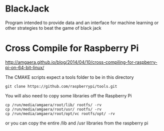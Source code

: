 # BlackJack
Program intended to provide data and an interface for machine learning or other strategies to beat the game of black jack

# Cross Compile for Raspberry Pi
http://amgaera.github.io/blog/2014/04/10/cross-compiling-for-raspberry-pi-on-64-bit-linux/

The CMAKE scripts expect a tools folder to be in this directory

```git clone https://github.com/raspberrypi/tools.git```

You will also need to copy some libraries off the Raspberry Pi

```mkdir -p rootfs/opt
cp /run/media/amgaera/root/lib/ rootfs/ -rv
cp /run/media/amgaera/root/usr/ rootfs/ -rv
cp /run/media/amgaera/root/opt/vc rootfs/opt/ -rv
```
or you can copy the entire /lib and /usr libraries from the raspberry pi